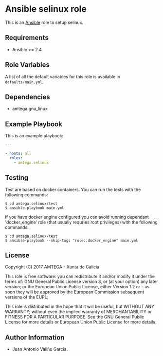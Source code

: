 # Ansible selinux role

This is an [Ansible](http://www.ansible.com) role to setup selinux.

## Requirements

- Ansible >= 2.4

## Role Variables

A list of all the default variables for this role is available in `defaults/main.yml`.

## Dependencies

- amtega.gnu_linux

## Example Playbook

This is an example playbook:

```yaml
---

- hosts: all
  roles:
    - amtega.selinux
```

## Testing

Test are based on docker containers. You can run the tests with the following commands:

```shell
$ cd amtega.selinux/test
$ ansible-playbook main.yml
```

If you have docker engine configured you can avoid running dependant 'docker_engine' role (that usually requries root privileges) with the following commands:

```shell
$ cd amtega.selinux/test
$ ansible-playbook --skip-tags "role::docker_engine" main.yml
```

## License

Copyright (C) 2017 AMTEGA - Xunta de Galicia

This role is free software: you can redistribute it and/or modify
it under the terms of:
GNU General Public License version 3, or (at your option) any later version;
or the European Union Public License, either Version 1.2 or – as soon
they will be approved by the European Commission ­subsequent versions of
the EUPL;

This role is distributed in the hope that it will be useful,
but WITHOUT ANY WARRANTY; without even the implied warranty of
MERCHANTABILITY or FITNESS FOR A PARTICULAR PURPOSE.  See the
GNU General Public License for more details or European Union Public License for more details.

## Author Information

- Juan Antonio Valiño García.
